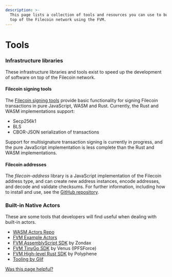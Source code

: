```yaml
---
description: >-
  This page lists a collection of tools and resources you can use to build on
  top of the Filecoin network using the FVM.
---
```


# Tools

### Infrastructure libraries

These infrastructure libraries and tools exist to speed up the development of software on top of the Filecoin network.

#### Filecoin signing tools

The [Filecoin signing tools](./) provide basic functionality for signing Filecoin transactions in pure JavaScript, WASM and Rust. Currently, the Rust and WASM implementations support:

* Secp256k1
* BLS
* CBOR-JSON serialization of transactions

Support for multisignature transaction signing is currently in progress, and the pure JavaScript implementation is less complete than the Rust and WASM implementations.

#### Filecoin addresses

The _filecoin-address_ library is a JavaScript implementation of the Filecoin address type, and can create new address instances, encode addresses, and decode and validate checksums. For further information, including how to install and use, see the [GitHub repository](https://github.com/glifio/modules/tree/primary/packages/filecoin-address).

### Built-in Native Actors

These are some tools that developers will find useful when dealing with built-in actors.

* [WASM Actors Repo](https://github.com/filecoin-project/builtin-actors)
* [FVM Example Actors](https://github.com/filecoin-project/fvm-example-actors)
* [FVM AssemblyScript SDK](https://github.com/Zondax/fvm-as-sdk) by Zondax
* [FVM TinyGo SDK](https://www.notion.so/Filecoin-Virtual-Machine-FVM-Developer-Resources-94cabfd650184f4b9664bd4974e4d329) by Venus (IPFSForce)
* [FVM High-level Rust SDK](https://github.com/polyphene/fvm-rs-sdk) by Polyphene
* [Tooling by Glif](https://glif.io/en)

[Was this page helpful?](https://airtable.com/apppq4inOe4gmSSlk/pagoZHC2i1iqgphgl/form?prefill\_Page+URL=https://docs.filecoin.io/reference/general/tools)

